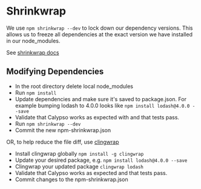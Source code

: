Shrinkwrap
============
We use `npm shrinkwrap --dev` to lock down our dependency versions. This allows us to
freeze all dependencies at the exact version we have installed in our node_modules.

See [shrinkwrap docs](https://docs.npmjs.com/cli/shrinkwrap)

## Modifying Dependencies

- In the root directory delete local node_modules
- Run `npm install`
- Update dependencies and make sure it's saved to package.json. 
For example bumping lodash to 4.0.0 looks like `npm install lodash@4.0.0 --save`
- Validate that Calypso works as expected with and that tests pass.
- Run `npm shrinkwrap --dev`
- Commit the new npm-shrinkwrap.json

OR, to help reduce the file diff, use [clingwrap](https://github.com/goodeggs/clingwrap)

- Install clingwrap globally `npm install -g clingwrap`
- Update your desired package, e.g. `npm install lodash@4.0.0 --save`
- Clingwrap your updated package `clingwrap lodash`
- Validate that Calypso works as expected and that tests pass.
- Commit changes to the npm-shrinkwrap.json
